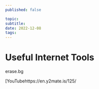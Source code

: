 ```yaml
---
published: false

topic: 
subtitle: 
date: 2022-12-08
tags: 
---
```

# Useful Internet Tools

erase.bg

[YouTubehttps://en.y2mate.is/125/